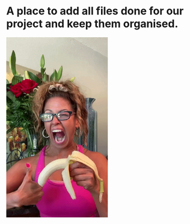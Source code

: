 # A place to add all files done for our project and keep them organised.

![Let's go squad!](https://github.com/jaysteele13/COM336---Web-Dev-Project/blob/main/misc/thumbs%20up.gif)
